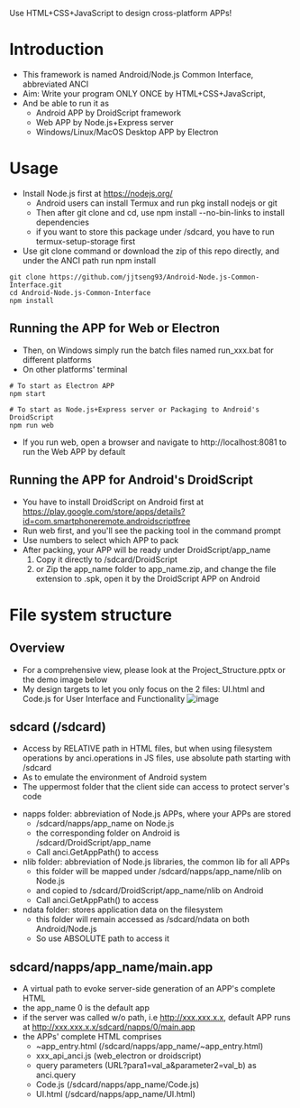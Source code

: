 Use HTML+CSS+JavaScript to design cross-platform APPs!
# Introduction
- This framework is named Android/Node.js Common Interface, abbreviated ANCI
- Aim: Write your program ONLY ONCE by HTML+CSS+JavaScript, 
- And be able to run it as
  + Android APP by DroidScript framework
  + Web APP by Node.js+Express server
  + Windows/Linux/MacOS Desktop APP by Electron
# Usage
- Install Node.js first at https://nodejs.org/
  * Android users can install Termux and run pkg install nodejs or git
  * Then after git clone and cd, use npm install --no-bin-links to install dependencies
  * if you want to store this package under /sdcard, you have to run termux-setup-storage first
- Use git clone command or download the zip of this repo directly, and under the ANCI path run npm install
```
git clone https://github.com/jjtseng93/Android-Node.js-Common-Interface.git
cd Android-Node.js-Common-Interface
npm install
```
## Running the APP for Web or Electron
- Then, on Windows simply run the batch files named run_xxx.bat for different platforms
- On other platforms' terminal
```
# To start as Electron APP
npm start

# To start as Node.js+Express server or Packaging to Android's DroidScript 
npm run web
```
- If you run web, open a browser and navigate to http://localhost:8081 to run the Web APP by default
## Running the APP for Android's DroidScript
- You have to install DroidScript on Android first at https://play.google.com/store/apps/details?id=com.smartphoneremote.androidscriptfree
- Run web first, and you'll see the packing tool in the command prompt
- Use numbers to select which APP to pack
- After packing, your APP will be ready under DroidScript/app_name
  1. Copy it directly to /sdcard/DroidScript
  2. or Zip the app_name folder to app_name.zip, and change the file extension to .spk, open it by the DroidScript APP on Android
# File system structure
## Overview
- For a comprehensive view, please look at the Project_Structure.pptx or the demo image below
- My design targets to let you only focus on the 2 files: UI.html and Code.js for User Interface and Functionality
![image](https://jjtseng93.github.io/Android-Node.js-Common-Interface/Project_Structure.jpg)
## sdcard (/sdcard)
- Access by RELATIVE path in HTML files, but when using filesystem operations by anci.operations in JS files, use absolute path starting with /sdcard
- As to emulate the environment of Android system
- The uppermost folder that the client side can access to protect server's code
+ napps folder: abbreviation of Node.js APPs, where your APPs are stored
  * /sdcard/napps/app_name on Node.js
  * the corresponding folder on Android is /sdcard/DroidScript/app_name
  * Call anci.GetAppPath() to access
+ nlib folder: abbreviation of Node.js libraries, the common lib for all APPs
  * this folder will be mapped under /sdcard/napps/app_name/nlib on Node.js
  * and copied to /sdcard/DroidScript/app_name/nlib on Android
  * Call anci.GetAppPath() to access
+ ndata folder: stores application data on the filesystem
  * this folder will remain accessed as /sdcard/ndata on both Android/Node.js
  * So use ABSOLUTE path to access it
## sdcard/napps/app_name/main.app
- A virtual path to evoke server-side generation of an APP's complete HTML
- the app_name 0 is the default app
- if the server was called w/o path, i.e http://xxx.xxx.x.x, default APP runs
  at http://xxx.xxx.x.x/sdcard/napps/0/main.app
- the APPs' complete HTML comprises
  + ~app_entry.html (/sdcard/napps/app_name/~app_entry.html)
  + xxx_api_anci.js (web_electron or droidscript)
  + query parameters (URL?para1=val_a&parameter2=val_b) as anci.query
  + Code.js (/sdcard/napps/app_name/Code.js)
  + UI.html (/sdcard/napps/app_name/UI.html)
